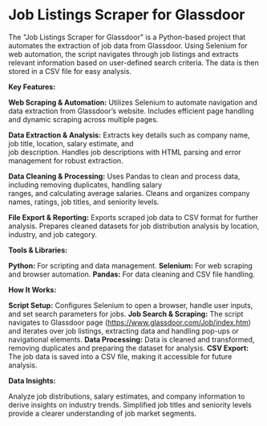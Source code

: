 # Job Listings Scraper for Glassdoor

The "Job Listings Scraper for Glassdoor" is a Python-based project that automates the extraction of job data from Glassdoor. Using Selenium for web automation, the script navigates through job listings and extracts relevant information based on user-defined search criteria. The data is then stored in a CSV file for easy analysis.

**Key Features:**

   **Web Scraping & Automation:**
   Utilizes Selenium to automate navigation and data extraction from Glassdoor’s website. 
   Includes efficient page handling and dynamic scraping across multiple pages.
   
   **Data Extraction & Analysis:**
   Extracts key details such as company name, job title, location, salary estimate, and   
   job description.
   Handles job descriptions with HTML parsing and error management for robust extraction.

   **Data Cleaning & Processing:**
   Uses Pandas to clean and process data, including removing duplicates, handling salary   
   ranges, and calculating average salaries.
   Cleans and organizes company names, ratings, job titles, and seniority levels.

   **File Export & Reporting:**
   Exports scraped job data to CSV format for further analysis.
   Prepares cleaned datasets for job distribution analysis by location, industry, and job     category.

**Tools & Libraries:**

   **Python:** For scripting and data management.
   **Selenium:** For web scraping and browser automation.
   **Pandas:** For data cleaning and CSV file handling.

**How It Works:**

   **Script Setup:** Configures Selenium to open a browser, handle user inputs, and set search parameters for jobs.
   **Job Search & Scraping:** The script navigates to Glassdoor page (https://www.glassdoor.com/Job/index.htm) and iterates over job listings, extracting data and handling pop-ups or navigational elements.
   **Data Processing:** Data is cleaned and transformed, removing duplicates and preparing the dataset for analysis.
   **CSV Export:** The job data is saved into a CSV file, making it accessible for future analysis.

**Data Insights:**

   Analyze job distributions, salary estimates, and company information to derive insights on industry trends.
   Simplified job titles and seniority levels provide a clearer understanding of job market segments.
